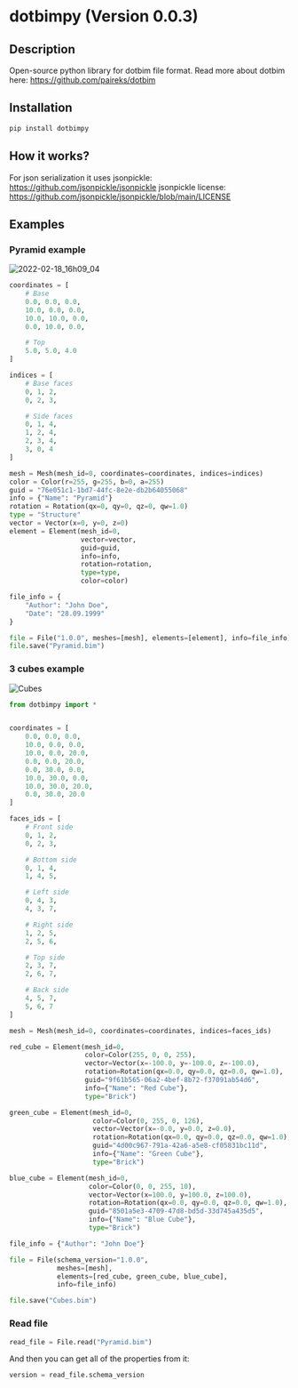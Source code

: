 # dotbimpy (Version 0.0.3)

## Description

Open-source python library for dotbim file format. Read more about dotbim here: https://github.com/paireks/dotbim

## Installation

```cmd
pip install dotbimpy
```

## How it works?

For json serialization it uses jsonpickle: https://github.com/jsonpickle/jsonpickle
jsonpickle license: https://github.com/jsonpickle/jsonpickle/blob/main/LICENSE

## Examples

### Pyramid example

![2022-02-18_16h09_04](https://user-images.githubusercontent.com/47977819/154712470-aa4b5b44-3e23-4306-8a53-46d37494a52d.png)

```python
coordinates = [
    # Base
    0.0, 0.0, 0.0,
    10.0, 0.0, 0.0,
    10.0, 10.0, 0.0,
    0.0, 10.0, 0.0,

    # Top
    5.0, 5.0, 4.0
]

indices = [
    # Base faces
    0, 1, 2,
    0, 2, 3,

    # Side faces
    0, 1, 4,
    1, 2, 4,
    2, 3, 4,
    3, 0, 4
]

mesh = Mesh(mesh_id=0, coordinates=coordinates, indices=indices)
color = Color(r=255, g=255, b=0, a=255)
guid = "76e051c1-1bd7-44fc-8e2e-db2b64055068"
info = {"Name": "Pyramid"}
rotation = Rotation(qx=0, qy=0, qz=0, qw=1.0)
type = "Structure"
vector = Vector(x=0, y=0, z=0)
element = Element(mesh_id=0,
                  vector=vector,
                  guid=guid,
                  info=info,
                  rotation=rotation,
                  type=type,
                  color=color)

file_info = {
    "Author": "John Doe",
    "Date": "28.09.1999"
}

file = File("1.0.0", meshes=[mesh], elements=[element], info=file_info)
file.save("Pyramid.bim")
```

### 3 cubes example

![Cubes](https://user-images.githubusercontent.com/47977819/154802229-63284101-d12b-45eb-8b4a-ff7b4e8bdfe6.png)

```python
from dotbimpy import *


coordinates = [
    0.0, 0.0, 0.0,
    10.0, 0.0, 0.0,
    10.0, 0.0, 20.0,
    0.0, 0.0, 20.0,
    0.0, 30.0, 0.0,
    10.0, 30.0, 0.0,
    10.0, 30.0, 20.0,
    0.0, 30.0, 20.0
]

faces_ids = [
    # Front side
    0, 1, 2,
    0, 2, 3,

    # Bottom side
    0, 1, 4,
    1, 4, 5,

    # Left side
    0, 4, 3,
    4, 3, 7,

    # Right side
    1, 2, 5,
    2, 5, 6,

    # Top side
    2, 3, 7,
    2, 6, 7,

    # Back side
    4, 5, 7,
    5, 6, 7
]

mesh = Mesh(mesh_id=0, coordinates=coordinates, indices=faces_ids)

red_cube = Element(mesh_id=0,
                   color=Color(255, 0, 0, 255),
                   vector=Vector(x=-100.0, y=-100.0, z=-100.0),
                   rotation=Rotation(qx=0.0, qy=0.0, qz=0.0, qw=1.0),
                   guid="9f61b565-06a2-4bef-8b72-f37091ab54d6",
                   info={"Name": "Red Cube"},
                   type="Brick")

green_cube = Element(mesh_id=0,
                     color=Color(0, 255, 0, 126),
                     vector=Vector(x=-0.0, y=0.0, z=0.0),
                     rotation=Rotation(qx=0.0, qy=0.0, qz=0.0, qw=1.0),
                     guid="4d00c967-791a-42a6-a5e8-cf05831bc11d",
                     info={"Name": "Green Cube"},
                     type="Brick")

blue_cube = Element(mesh_id=0,
                    color=Color(0, 0, 255, 10),
                    vector=Vector(x=100.0, y=100.0, z=100.0),
                    rotation=Rotation(qx=0.0, qy=0.0, qz=0.0, qw=1.0),
                    guid="8501a5e3-4709-47d8-bd5d-33d745a435d5",
                    info={"Name": "Blue Cube"},
                    type="Brick")

file_info = {"Author": "John Doe"}

file = File(schema_version="1.0.0",
            meshes=[mesh],
            elements=[red_cube, green_cube, blue_cube],
            info=file_info)

file.save("Cubes.bim")
```

### Read file

```python
read_file = File.read("Pyramid.bim")
```

And then you can get all of the properties from it:

```python
version = read_file.schema_version
```

